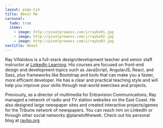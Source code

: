 ```yaml
---
layout: page.njk
title: About Me
carousel:
  fade: true
  items:
    - image: http://pixelprowess.com/i/raybo01.jpg
    - image: http://pixelprowess.com/i/raybo02.jpg
    - image: http://pixelprowess.com/i/raybo03.jpg
navtitle: About
---
```


Ray Villalobos is a full-stack design/development teacher and senior staff instructor at <a href="https://www.linkedin.com/learning/instructors/ray-villalobos">LinkedIn Learning</a>. His courses are focused on front-end design and development topics such as JavaScript, AngularJS, React, and Sass, plus frameworks like Bootstrap and tools that can make you a faster, more efficient developer. He has a clear and practical teaching style and will help you improve your skills through real-world exercises and projects.

Previously, as a director of multimedia for Entravision Communications, Ray managed a network of radio and TV station websites on the East Coast. He also designed large newspaper sites and created interactive projects/games for the Tribune network of newspapers. You can reach him on LinkedIn or through other social networks @planetoftheweb. Check out his personal blog at [raybo.org](http://raybo.org).

